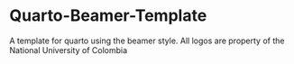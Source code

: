 # Quarto-Beamer-Template
A template for quarto using the beamer style. All logos are property of the National University of Colombia
